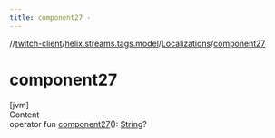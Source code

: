 ```yaml
---
title: component27 -
---
```

//[twitch-client](../../index.md)/[helix.streams.tags.model](../index.md)/[Localizations](index.md)/[component27](component27.md)



# component27  
[jvm]  
Content  
operator fun [component27](component27.md)(): [String](https://kotlinlang.org/api/latest/jvm/stdlib/kotlin/-string/index.html)?  



